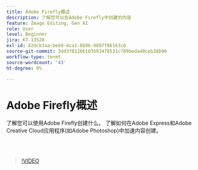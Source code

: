 ```yaml
---
title: Adobe Firefly概述
description: 了解您可以在Adobe Firefly中创建的内容
feature: Image Editing, Gen AI
role: User
level: Beginner
jira: KT-13528
exl-id: 82dcb3aa-beb0-4ca1-8696-9897f86163c6
source-git-commit: 3dd3f81266103593478531c789beda40ceb38b90
workflow-type: tm+mt
source-wordcount: '43'
ht-degree: 0%

---
```


# Adobe Firefly概述

了解您可以使用Adobe Firefly创建什么。 了解如何在Adobe Express和Adobe Creative Cloud应用程序(如Adobe Photoshop)中加速内容创建。

<br> 

>[!VIDEO](https://video.tv.adobe.com/v/3446181?quality=12&learn=on&hidetitle=true&captions=chi_hans)
